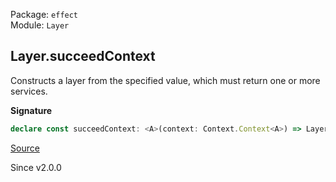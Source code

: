 Package: `effect`<br />
Module: `Layer`<br />

## Layer.succeedContext

Constructs a layer from the specified value, which must return one or more
services.

**Signature**

```ts
declare const succeedContext: <A>(context: Context.Context<A>) => Layer<A>
```

[Source](https://github.com/Effect-TS/effect/tree/main/packages/effect/src/Layer.ts#L725)

Since v2.0.0